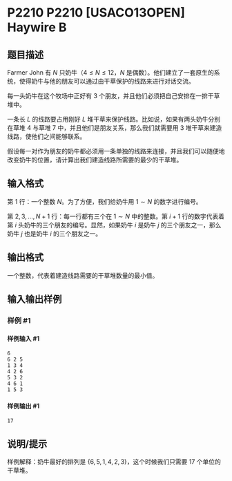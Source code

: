# P2210 P2210 [USACO13OPEN] Haywire B

## 题目描述

Farmer John 有 $N$ 只奶牛（$4 \leq N \leq 12$，$N$ 是偶数）。他们建立了一套原生的系统，使得奶牛与他的朋友可以通过由干草保护的线路来进行对话交流。

每一头奶牛在这个牧场中正好有 $3$ 个朋友，并且他们必须把自己安排在一排干草堆中。

一条长 $L$ 的线路要占用刚好 $L$ 堆干草来保护线路。比如说，如果有两头奶牛分别在草堆 $4$ 与草堆 $7$ 中，并且他们是朋友关系，那么我们就需要用 $3$ 堆干草来建造线路，使他们之间能够联系。

假设每一对作为朋友的奶牛都必须用一条单独的线路来连接，并且我们可以随便地改变奶牛的位置，请计算出我们建造线路所需要的最少的干草堆。

## 输入格式

第 $1$ 行：一个整数 $N$。为了方便，我们给奶牛用 $1\sim N$ 的数字进行编号。

第 $2, 3, \dots, N + 1$ 行：每一行都有三个在 $1\sim N$ 中的整数。第 $i+1$ 行的数字代表着第 $i$ 头奶牛的三个朋友的编号。显然，如果奶牛 $i$ 是奶牛 $j$ 的三个朋友之一，那么奶牛 $j$ 也是奶牛 $i$ 的三个朋友之一。

## 输出格式

一个整数，代表着建造线路需要的干草堆数量的最小值。

## 输入输出样例

### 样例 #1

#### 样例输入 #1

```
6
6 2 5
1 3 4
4 2 6
5 3 2
4 6 1
1 5 3
```

#### 样例输出 #1

```
17
```

## 说明/提示

样例解释：奶牛最好的排列是 $\{6, 5, 1, 4, 2, 3\}$，这个时候我们只需要 $17$ 个单位的干草堆。
